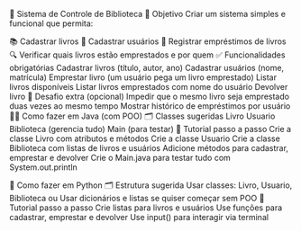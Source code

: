 🧠 Sistema de Controle de Biblioteca
🎯 Objetivo
Criar um sistema simples e funcional que permita:

📚 Cadastrar livros
👤 Cadastrar usuários
🔄 Registrar empréstimos de livros
🔍 Verificar quais livros estão emprestados e por quem
✅ Funcionalidades obrigatórias
Cadastrar livros (título, autor, ano)
Cadastrar usuários (nome, matrícula)
Emprestar livro (um usuário pega um livro emprestado)
Listar livros disponíveis
Listar livros emprestados com nome do usuário
Devolver livro
🧩 Desafio extra (opcional)
Impedir que o mesmo livro seja emprestado duas vezes ao mesmo tempo
Mostrar histórico de empréstimos por usuário
🧑‍💻 Como fazer em Java (com POO)
🗂️ Classes sugeridas
Livro
Usuario
Biblioteca (gerencia tudo)
Main (para testar)
📘 Tutorial passo a passo
Crie a classe Livro com atributos e métodos
Crie a classe Usuario
Crie a classe Biblioteca com listas de livros e usuários
Adicione métodos para cadastrar, emprestar e devolver
Crie o Main.java para testar tudo com System.out.println

🐍 Como fazer em Python
🗂️ Estrutura sugerida
Usar classes: Livro, Usuario, Biblioteca
ou
Usar dicionários e listas se quiser começar sem POO
📘 Tutorial passo a passo
Crie listas para livros e usuários
Use funções para cadastrar, emprestar e devolver
Use input() para interagir via terminal

